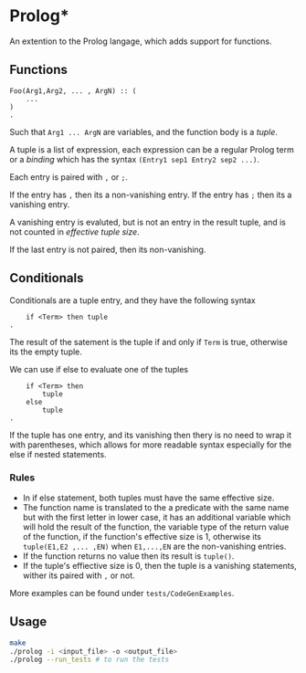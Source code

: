 # Prolog*

An extention to the Prolog langage, which adds support for functions. 


## Functions

```
Foo(Arg1,Arg2, ... , ArgN) :: (
    ...
) 
.
```

Such that `Arg1 ... ArgN` are variables, and the function body is a _tuple_.

A tuple is a list of expression, each expression can be a regular
Prolog term or a _binding_ which has the syntax `(Entry1 sep1 Entry2 sep2 ...)`.

Each entry is paired with `,` or `;`.

If the entry has `,` then its a non-vanishing entry. 
If the entry has `;` then its a vanishing entry. 

A vanishing entry is evaluted, but is not an entry in the result tuple,
and is not counted in _effective tuple size_.

If the last entry is not paired, then its non-vanishing.

## Conditionals

Conditionals are a tuple entry, and they have the following syntax

```
    if <Term> then tuple 
.
```

The result of the satement is the tuple if and only if `Term` is true, otherwise its the empty tuple.

We can use if else to evaluate one of the tuples

```
    if <Term> then
        tuple 
    else 
        tuple
.
```

If the tuple has one entry, and its vanishing then thery is no need
to wrap it with parentheses, which allows for more readable syntax
especially for the else if nested statements.

### Rules
- In if else statement, both tuples must have the same effective size.
- The function name is translated to the a predicate with the same name
but with the first letter in lower case, it has an additional variable which will hold the result of the function, the variable type of the return value of the function, if the function's effective size is 1,
otherwise its `tuple(E1,E2 ,... ,EN)` when `E1,...,EN` are the non-vanishing entries.
- If the function returns no value then its result is `tuple()`.
- If the tuple's effiective size is 0, then the tuple is a vanishing statements, wither its paired with `,` or not.

More examples can be found under `tests/CodeGenExamples`.

## Usage 
```bash
make 
./prolog -i <input_file> -o <output_file> 
./prolog --run_tests # to run the tests

```
